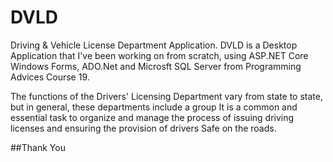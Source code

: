 # DVLD
Driving & Vehicle License Department Application. DVLD is a Desktop Application that I've been working on from scratch, using ASP.NET Core Windows Forms, ADO.Net and Microsft SQL Server from Programming Advices Course 19.

The functions of the Drivers' Licensing Department vary from state to state, but in general, these departments include a group It is a common and essential task to organize and manage the process of issuing driving licenses and ensuring the provision of drivers Safe on the roads.

##Thank You
